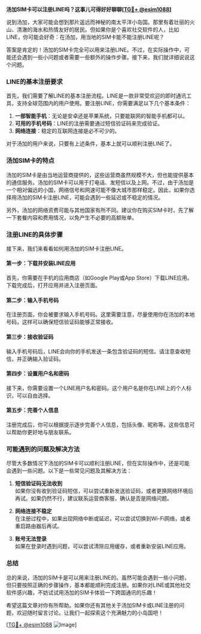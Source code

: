 **汤加SIM卡可以注册LINE吗？这事儿可得好好聊聊[[TG💪+ @esim1088](https://t.me/s/esim1088)]**

说到汤加，大家可能会想到那片遥远而神秘的南太平洋小岛国。那里有着壮丽的火山、清澈的海水和热情友好的居民。但如果你是个喜欢社交软件的人，比如LINE，你可能会好奇：在汤加，用当地的SIM卡能不能注册LINE呢？

答案是肯定的！汤加的SIM卡完全可以用来注册LINE。不过，在实际操作中，可能还会遇到一些小问题或者需要一些额外的操作步骤。接下来，我们就详细说说这个问题。

### LINE的基本注册要求

首先，我们需要了解LINE的基本注册流程。LINE是一款非常受欢迎的即时通讯工具，支持全球范围内的用户使用。要注册LINE，你需要满足以下几个基本条件：

1. **一部智能手机**：无论是安卓还是苹果系统，只要能联网的智能手机都可以。
2. **可用的手机号码**：LINE的注册需要通过短信验证码来完成验证。
3. **网络连接**：稳定的互联网连接是必不可少的。

对于汤加的用户来说，只要有上述条件，基本上就可以顺利注册LINE了。

### 汤加SIM卡的特点

汤加的SIM卡是由当地运营商提供的，这些运营商虽然规模不大，但也能提供基本的通信服务。汤加的SIM卡可以用于打电话、发短信以及上网。不过，由于汤加是一个相对偏远的小国，网络信号和网速可能不像大城市那样稳定。因此，如果你选择用汤加的SIM卡注册LINE，可能会遇到一些延迟或不稳定的情况。

另外，汤加的网络资费可能与其他国家有所不同。建议你在购买SIM卡时，先了解一下套餐内容和费用情况，以免产生不必要的高额账单。

### 注册LINE的具体步骤

接下来，我们来看看如何用汤加的SIM卡注册LINE。

#### 第一步：下载并安装LINE应用

首先，你需要在手机的应用商店（如Google Play或App Store）下载LINE应用。下载完成后，打开应用并进入注册页面。

#### 第二步：输入手机号码

在注册页面，你会被要求输入手机号码。这里需要注意，尽量使用你在汤加的本地号码，这样可以确保短信验证码能够正常接收。

#### 第三步：接收验证码

输入手机号码后，LINE会向你的手机发送一条包含验证码的短信。请注意查收短信，并正确输入验证码。

#### 第四步：设置用户名和密码

接下来，你需要设置一个LINE用户名和密码。这个用户名是你在LINE上的个人标识，可以自由选择。

#### 第五步：完善个人信息

注册完成后，你可以根据提示逐步完善个人信息，包括头像、昵称等。这些信息可以帮助你更好地与朋友联系。

### 可能遇到的问题及解决方法

尽管大多数情况下汤加的SIM卡可以顺利注册LINE，但在实际操作中，还是可能会遇到一些问题。以下是一些常见问题及其解决方法：

1. **短信验证码无法收到**  
   如果你没有收到验证码短信，可以尝试重新发送验证码，或者更换网络环境后再试。如果仍然不行，建议联系运营商客服，确认是否是网络问题。

2. **网络连接不稳定**  
   在注册过程中，如果出现网络中断或延迟，可以尝试切换到Wi-Fi网络，或者重启路由器后再试。

3. **账号无法登录**  
   如果在登录时遇到问题，可以尝试清除应用缓存，或者重新安装LINE应用。

### 总结

总的来说，汤加的SIM卡是可以用来注册LINE的。虽然可能会遇到一些小问题，但只要按照正确的步骤操作，基本都能顺利完成注册。如果你对LINE或其他社交软件感兴趣，不妨试试用汤加的SIM卡体验一下跨国通讯的乐趣！

希望这篇文章对你有所帮助。如果你还有其他关于汤加SIM卡或LINE注册的问题，欢迎随时留言讨论。让我们一起探索这个充满魅力的小岛国吧！

[[TG💪+ @esim1088](https://t.me/s/esim1088) ![Image](https://i.postimg.cc/4NQfJmqS/Snipaste-2025-05-13-00-14-12.png)]